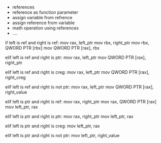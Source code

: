 + references
+ reference as function parameter
+ assign variable from refrence
+ assign reference from variable
+ math operation using references
+ ....




if left is ref and right is ref:
   mov rax, left_ptr
   mov rbx, right_ptr
   mov rbx, QWORD PTR [rbx]
   mov QWORD PTR [rax], rbx

elif left is ref and right is ptr:
   mov rax, left_ptr
   mov QWORD PTR [rax], right_ptr


elif left is ref and right is creg:
   mov rax, left_ptr
   mov QWORD PTR [rax], right_creg

elif left is ref and right is not ptr:
   mov rax, left_ptr
   mov QWORD PTR [rax], right_value


elif left is ptr and right is ref:
   mov rax, right_ptr
   mov rax, QWORD PTR [rax]
   mov left_ptr, rax

elif left is ptr and right is ptr:
   mov rax, right_ptr
   mov left_ptr, rax

elif left is ptr and right is creg:
   mov left_ptr, rax

elif left is ptr and right is not ptr:
   mov left_ptr, right_value


